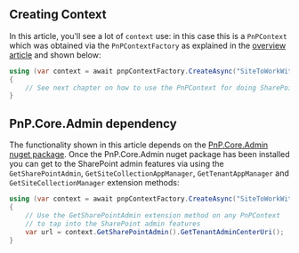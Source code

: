 ## Creating Context

In this article, you'll see a lot of `context` use: in this case this is a `PnPContext` which was obtained via the `PnPContextFactory` as explained in the [overview article](../readme.md) and shown below:

```csharp
using (var context = await pnpContextFactory.CreateAsync("SiteToWorkWith"))
{
    // See next chapter on how to use the PnPContext for doing SharePoint admin operations
}
```

## PnP.Core.Admin dependency

The functionality shown in this article depends on the [PnP.Core.Admin nuget package](https://www.nuget.org/packages/PnP.Core.Admin). Once the PnP.Core.Admin nuget package has been installed you can get to the SharePoint admin features via using the `GetSharePointAdmin`, `GetSiteCollectionAppManager`, `GetTenantAppManager` and `GetSiteCollectionManager` extension methods:

```csharp
using (var context = await pnpContextFactory.CreateAsync("SiteToWorkWith"))
{
    // Use the GetSharePointAdmin extension method on any PnPContext 
    // to tap into the SharePoint admin features
    var url = context.GetSharePointAdmin().GetTenantAdminCenterUri();
}
```
